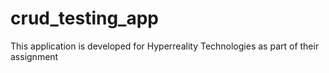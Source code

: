 # crud_testing_app
 This application is developed for Hyperreality Technologies as part of their assignment
